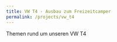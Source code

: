 ```yaml
---
title: VW T4 - Ausbau zum Freizeitcamper
permalink: /projects/vw_t4
---
```


Themen rund um unseren VW T4